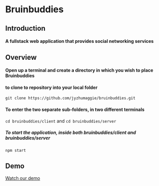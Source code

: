 # Bruinbuddies

## Introduction
#### A fullstack web application that provides social networking services

## Overview
#### Open up a terminal and create a directory in which you wish to place Bruinbuddies  
  
#### to clone to repository into your local folder 
`git clone https://github.com/jyzhumaggie/bruinbuddies.git` 
  
#### To enter the two separate sub-folders, in two different terminals  
`cd bruinbuddies/client` and `cd bruinbuddies/server`  
  
##### To start the application, inside both _bruinbuddies/client_ and _bruinbuddies/server_  
`npm start` 


## Demo
[Watch our demo](https://youtu.be/9HNHi4fDbHU)
